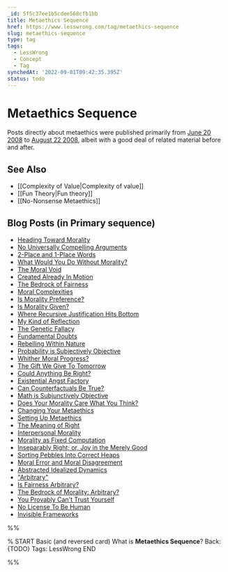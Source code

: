 ```yaml
---
_id: 5f5c37ee1b5cdee568cfb1bb
title: Metaethics Sequence
href: https://www.lesswrong.com/tag/metaethics-sequence
slug: metaethics-sequence
type: tag
tags:
  - LessWrong
  - Concept
  - Tag
synchedAt: '2022-09-01T09:42:35.395Z'
status: todo
---
```


# Metaethics Sequence

Posts directly about metaethics were published primarily from [June 20 2008](http://lesswrong.com/lw/rh/heading_toward_morality/) to [August 22 2008](http://lesswrong.com/lw/ta/invisible_frameworks/), albeit with a good deal of related material before and after.

## See Also

- [[Complexity of Value|Complexity of value]]
- [[Fun Theory|Fun theory]]
- [[No-Nonsense Metaethics]]

## Blog Posts (in Primary sequence)

- [Heading Toward Morality](http://lesswrong.com/lw/rh/heading_toward_morality/)
- [No Universally Compelling Arguments](http://lesswrong.com/lw/rn/no_universally_compelling_arguments/)
- [2-Place and 1-Place Words](http://lesswrong.com/lw/ro/2place_and_1place_words/)
- [What Would You Do Without Morality?](http://lesswrong.com/lw/rq/what_would_you_do_without_morality/)
- [The Moral Void](http://lesswrong.com/lw/rr/the_moral_void/)
- [Created Already In Motion](http://lesswrong.com/lw/rs/created_already_in_motion/)
- [The Bedrock of Fairness](http://lesswrong.com/lw/ru/the_bedrock_of_fairness/)
- [Moral Complexities](http://lesswrong.com/lw/rw/moral_complexities/)
- [Is Morality Preference?](http://lesswrong.com/lw/rx/is_morality_preference/)
- [Is Morality Given?](http://lesswrong.com/lw/ry/is_morality_given/)
- [Where Recursive Justification Hits Bottom](http://lesswrong.com/lw/s0/where_recursive_justification_hits_bottom/)
- [My Kind of Reflection](http://lesswrong.com/lw/s2/my_kind_of_reflection/)
- [The Genetic Fallacy](http://lesswrong.com/lw/s3/the_genetic_fallacy/)
- [Fundamental Doubts](http://lesswrong.com/lw/s4/fundamental_doubts/)
- [Rebelling Within Nature](http://lesswrong.com/lw/s5/rebelling_within_nature/)
- [Probability is Subjectively Objective](http://lesswrong.com/lw/s6/probability_is_subjectively_objective/)
- [Whither Moral Progress?](http://lesswrong.com/lw/s9/whither_moral_progress/)
- [The Gift We Give To Tomorrow](http://lesswrong.com/lw/sa/the_gift_we_give_to_tomorrow/)
- [Could Anything Be Right?](http://lesswrong.com/lw/sb/could_anything_be_right/)
- [Existential Angst Factory](http://lesswrong.com/lw/sc/existential_angst_factory/)
- [Can Counterfactuals Be True?](http://lesswrong.com/lw/sh/can_counterfactuals_be_true/)
- [Math is Subjunctively Objective](http://lesswrong.com/lw/si/math_is_subjunctively_objective/)
- [Does Your Morality Care What You Think?](http://lesswrong.com/lw/sj/does_your_morality_care_what_you_think/)
- [Changing Your Metaethics](http://lesswrong.com/lw/sk/changing_your_metaethics/)
- [Setting Up Metaethics](http://lesswrong.com/lw/sl/setting_up_metaethics/)
- [The Meaning of Right](http://lesswrong.com/lw/sm/the_meaning_of_right/)
- [Interpersonal Morality](http://lesswrong.com/lw/sn/interpersonal_morality/)
- [Morality as Fixed Computation](http://lesswrong.com/lw/sw/morality_as_fixed_computation/)
- [Inseparably Right; or, Joy in the Merely Good](http://lesswrong.com/lw/sx/inseparably_right_or_joy_in_the_merely_good/)
- [Sorting Pebbles Into Correct Heaps](http://lesswrong.com/lw/sy/sorting_pebbles_into_correct_heaps/)
- [Moral Error and Moral Disagreement](http://lesswrong.com/lw/sz/moral_error_and_moral_disagreement/)
- [Abstracted Idealized Dynamics](http://lesswrong.com/lw/t0/abstracted_idealized_dynamics/)
- ["Arbitrary"](http://lesswrong.com/lw/t1/arbitrary/)
- [Is Fairness Arbitrary?](http://lesswrong.com/lw/t2/is_fairness_arbitrary/)
- [The Bedrock of Morality: Arbitrary?](http://lesswrong.com/lw/t3/the_bedrock_of_morality_arbitrary/)
- [You Provably Can't Trust Yourself](http://lesswrong.com/lw/t8/you_provably_cant_trust_yourself/)
- [No License To Be Human](http://lesswrong.com/lw/t9/no_license_to_be_human/)
- [Invisible Frameworks](http://lesswrong.com/lw/ta/invisible_frameworks/)


%%

% START
Basic (and reversed card)
What is **Metaethics Sequence**?
Back: {TODO}
Tags: LessWrong
END
<!--ID: 1663156990012-->


%%
	
